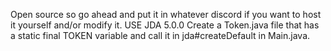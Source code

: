 Open source so go ahead and put it in whatever discord if you want to host it yourself and/or modify it.
USE JDA 5.0.0
Create a Token.java file that has a static final TOKEN variable and call it in jda#createDefault in Main.java.
